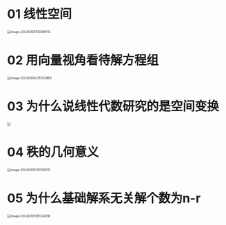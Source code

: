 # 01 线性空间

<img src="https://cvp.oss-cn-shanghai.aliyuncs.com/picgo/202403051000404.png" alt="image-20240305100006112" style="zoom:50%;" />

# 02 用向量视角看待解方程组

<img src="https://cvp.oss-cn-shanghai.aliyuncs.com/picgo/202403042157510.png" alt="image-20240304215742963" style="zoom:50%;" />

# 03 为什么说线性代数研究的是空间变换

<img src="https://cvp.oss-cn-shanghai.aliyuncs.com/picgo/202403050952928.png" style="zoom:50%;" />

# 04 秩的几何意义

<img src="https://cvp.oss-cn-shanghai.aliyuncs.com/picgo/202403051411256.png" alt="image-20240305141135975" style="zoom:50%;" />

# 05 为什么基础解系无关解个数为n-r

<img src="https://cvp.oss-cn-shanghai.aliyuncs.com/picgo/202403051612437.png" alt="image-20240305161224091" style="zoom:50%;" />
